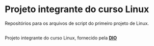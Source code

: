 # Projeto integrante do curso Linux 

Repositórios para os arquivos de script do primeiro projeto de Linux.

##

Projeto integrante do curso Linux, fornecido pela [**DIO**](https://www.dio.me/)
